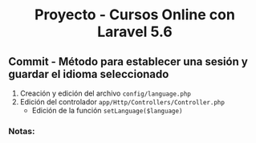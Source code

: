
<!-- Title -->
<h1 align="center">Proyecto - Cursos Online con Laravel 5.6</h1>
<!-- End Title -->

<!-- Commit name -->
<h2>Commit - <strong>Método para establecer una sesión y guardar el idioma seleccionado</strong></h2>
<!-- End Commit name -->

<!-- Commit instructions -->
<ol>
  <li>Creación y edición del archivo <code>config/language.php</code></li>
  <li>
    Edición del controlador <code>app/Http/Controllers/Controller.php</code>
    <ul>
      <li>Edición de la función <code>setLanguage($language)</code></li>
    </ul>
  </li>
</ol>
<!-- End Commit instructions -->

  <!-- Notes -->
  <h3>Notas:</h3>
  <ul>
    
  </ul>

  <em></em>
  <!-- End notes -->